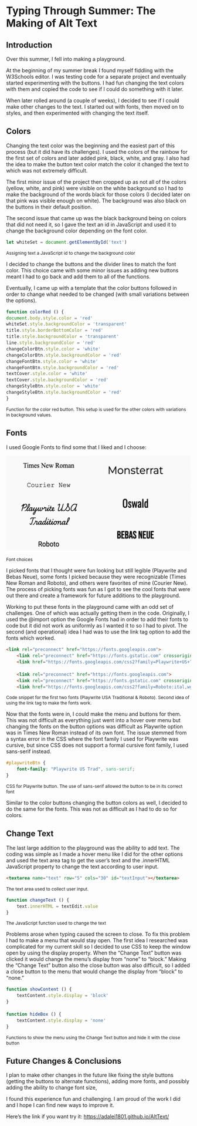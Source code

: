 # Typing Through Summer: The Making of Alt Text

## Introduction

Over this summer, I fell into making a playground. 

At the beginning of my summer break I found myself fiddling with the W3Schools editor. I was testing code for a separate project and eventually started experimenting with the buttons. I had fun changing the text colors with them and copied the code to see if I could do something with it later. 

When later rolled around (a couple of weeks), I decided to see if I could make other changes to the text. I started out with fonts, then moved on to styles, and then experimented with changing the text itself.

## Colors

Changing the text color was the beginning and the easiest part of this process (but it did have its challenges). I used the colors of the rainbow for the first set of colors and later added pink, black, white, and gray. I also had the idea to make the button text color match the color it changed the text to which was not extremely difficult. 

The first minor issue of the project then cropped up as not all of the colors (yellow, white, and pink) were visible on the white background so I had to make the background of the words black for those colors (I decided later on that pink was visible enough on white). The background was also black on the buttons in their default position. 

The second issue that came up was the black background being on colors that did not need it, so I gave the text an id in JavaScript and used it to change the background color depending on the font color. 

``` javascript
let whiteSet = document.getElementById('text')
```
<p style="font-size: 12px;">Assigning text a JavaScript id to change the background color</p>

I decided to change the buttons and the divider lines to match the font color. This choice came with some minor issues as adding new buttons meant I had to go back and add them to all of the functions. 

Eventually, I came up with a template that the color buttons followed in order to change what needed to be changed (with small variations between the options).

```javascript
function colorRed () {
document.body.style.color = 'red'
whiteSet.style.backgroundColor = 'transparent'
title.style.borderBottomColor = 'red'
title.style.backgroundColor = 'transparent'
line.style.backgroundColor = 'red'
changeColorBtn.style.color = 'white'
changeColorBtn.style.backgroundColor = 'red'
changeFontBtn.style.color = 'white'
changeFontBtn.style.backgroundColor = 'red'
textCover.style.color = 'white'
textCover.style.backgroundColor = 'red'
changeStyleBtn.style.color = 'white'
changeStyleBtn.style.backgroundColor = 'red'
}
```
<p style="font-size: 12px">Function for the color red button. This setup is used for the other colors with variations in background values.</p>

## Fonts
I used Google Fonts to find some that I liked and I choose: 

![Font options](./images/fonts.jpeg)

<p style="font-size: 12px;">Font choices</p>

I picked fonts that I thought were fun looking but still legible (Playwrite and Bebas Neue), some fonts I picked because they were recognizable (Times New Roman and Roboto), and others were favorites of mine (Courier New). The process of picking fonts was fun as I got to see the cool fonts that were out there and create a framework for future additions to the playground.

Working to put these fonts in the playground came with an odd set of challenges. One of which was actually getting them in the code. Originally, I used the @import option the Google Fonts had in order to add their fonts to code but it did not work as uniformly as I wanted it to so I had to pivot. The second (and operational) idea I had was to use the link tag option to add the fonts which worked. 

```html 
<link rel="preconnect" href="https://fonts.googleapis.com">
    <link rel="preconnect" href="https://fonts.gstatic.com" crossorigin>
    <link href="https://fonts.googleapis.com/css2?family=Playwrite+US+Trad:wght@100..400&family=Sofia&display=swap" rel="stylesheet">

    <link rel="preconnect" href="https://fonts.googleapis.com">
    <link rel="preconnect" href="https://fonts.gstatic.com" crossorigin>
    <link href="https://fonts.googleapis.com/css2?family=Roboto:ital,wght@0,100;0,300;0,400;0,500;0,700;0,900;1,100;1,300;1,400;1,500;1,700;1,900&display=swap" rel="stylesheet">
```
<p style="font-size: 12px;">Code snippet for the first two fonts (Playwrite USA Traditional & Roboto). Second idea of using the link tag to make the fonts work.</p>

Now that the fonts were in, I could make the menu and buttons for them. This was not difficult as everything just went into a hover over menu but changing the fonts on the button options was difficult as Playwrite option was in Times New Roman instead of its own font. The issue stemmed from a syntax error in the CSS where the font family I used for Playwrite was cursive, but since CSS does not support a formal cursive font family, I used sans-serif instead.

```css
#playwriteBtn {
    font-family: "Playwrite US Trad", sans-serif;
}
```
<p style="font-size: 12px;">CSS for Playwrite button. The use of sans-serif allowed the button to be in its correct font</p>

Similar to the color buttons changing the button colors as well, I decided to do the same for the fonts. This was not as difficult as I had to do so for colors.

## Change Text

The last large addition to the playground was the ability to add text. The coding was simple as I made a hover menu like I did for the other options and used the text area tag to get the user’s text and the .innerHTML JavaScript property to change the text according to user input. 

```html
<textarea name="text" row="5" cols="30" id="textInput"></textarea>
```
<p style="font-size: 12px;">The text area used to collect user input.</p>

```javascript
function changeText () {
    text.innerHTML = textEdit.value
}
```
<p style="font-size: 12px;">The JavaScript function used to change the text</p>

Problems arose when typing caused the screen to close. To fix this problem I had to make a menu that would stay open. The first idea I researched was complicated for my current skill so I decided to use CSS to keep the window open by using the display property. When the “Change Text” button was clicked it would change the menu’s display from “none” to “block.” Making the “Change Text” button also the close button was also difficult, so I added a close button to the menu that would change the display from “block” to “none.”

```javascript
function showContent () {
    textContent.style.display = 'block'
}

function hideBox () {
    textContent.style.display = 'none'
}
```
<p style="font-size: 12px">Functions to show the menu using the Change Text button and hide it with the close button</p>

## Future Changes & Conclusions

I plan to make other changes in the future like fixing the style buttons (getting the buttons to alternate functions), adding more fonts, and possibly adding the ability to change font size, 

I found this experience fun and challenging. I am proud of the work I did and I hope I can find new ways to improve it.

Here’s the link if you want try it: <a href="https://adalei1801.github.io/AltText/">https://adalei1801.github.io/AltText/</a>
